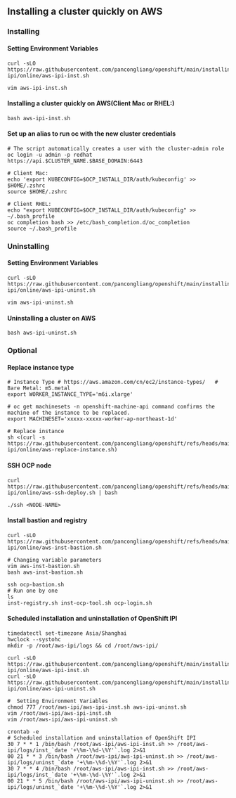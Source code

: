 ## Installing a cluster quickly on AWS

### Installing

#### Setting Environment Variables
```
curl -sLO https://raw.githubusercontent.com/pancongliang/openshift/main/installing/aws-ipi/online/aws-ipi-inst.sh

vim aws-ipi-inst.sh
```

#### Installing a cluster quickly on AWS(Client Mac or RHEL:)

```
bash aws-ipi-inst.sh
```

#### Set up an alias to run oc with the new cluster credentials

```
# The script automatically creates a user with the cluster-admin role
oc login -u admin -p redhat https://api.$CLUSTER_NAME.$BASE_DOMAIN:6443

# Client Mac:
echo 'export KUBECONFIG=$OCP_INSTALL_DIR/auth/kubeconfig' >> $HOME/.zshrc
source $HOME/.zshrc

# Client RHEL:
echo "export KUBECONFIG=$OCP_INSTALL_DIR/auth/kubeconfig" >> ~/.bash_profile
oc completion bash >> /etc/bash_completion.d/oc_completion
source ~/.bash_profile
```
### Uninstalling

#### Setting Environment Variables
```
curl -sLO https://raw.githubusercontent.com/pancongliang/openshift/main/installing/aws-ipi/online/aws-ipi-uninst.sh

vim aws-ipi-uninst.sh
```

#### Uninstalling a cluster on AWS
```
bash aws-ipi-uninst.sh
```

### Optional

#### Replace instance type
```
# Instance Type # https://aws.amazon.com/cn/ec2/instance-types/   # Bare Metal: m5.metal
export WORKER_INSTANCE_TYPE='m6i.xlarge'

# oc get machinesets -n openshift-machine-api command confirms the machine of the instance to be replaced.
export MACHINESET='xxxxx-xxxxx-worker-ap-northeast-1d'

# Replace instance              
sh <(curl -s https://raw.githubusercontent.com/pancongliang/openshift/refs/heads/main/installing/aws-ipi/online/aws-replace-instance.sh)
```
#### SSH OCP node
```
curl https://raw.githubusercontent.com/pancongliang/openshift/refs/heads/main/installing/aws-ipi/online/aws-ssh-deploy.sh | bash

./ssh <NODE-NAME>
```

#### Install bastion and registry
```
curl -sLO https://raw.githubusercontent.com/pancongliang/openshift/refs/heads/main/installing/aws-ipi/online/aws-inst-bastion.sh

# Changing variable parameters
vim aws-inst-bastion.sh
bash aws-inst-bastion.sh

ssh ocp-bastion.sh
# Run one by one 
ls
inst-registry.sh inst-ocp-tool.sh ocp-login.sh
```

#### Scheduled installation and uninstallation of OpenShift IPI
```
timedatectl set-timezone Asia/Shanghai
hwclock --systohc
mkdir -p /root/aws-ipi/logs && cd /root/aws-ipi/

curl -sLO https://raw.githubusercontent.com/pancongliang/openshift/main/installing/aws-ipi/online/aws-ipi-inst.sh
curl -sLO https://raw.githubusercontent.com/pancongliang/openshift/main/installing/aws-ipi/online/aws-ipi-uninst.sh

#  Setting Environment Variables
chmod 777 /root/aws-ipi/aws-ipi-inst.sh aws-ipi-uninst.sh
vim /root/aws-ipi/aws-ipi-inst.sh
vim /root/aws-ipi/aws-ipi-uninst.sh

crontab -e
# Scheduled installation and uninstallation of OpenShift IPI
30 7 * * 1 /bin/bash /root/aws-ipi/aws-ipi-inst.sh >> /root/aws-ipi/logs/inst_`date '+\%m-\%d-\%Y'`.log 2>&1
00 21 * * 3 /bin/bash /root/aws-ipi/aws-ipi-uninst.sh >> /root/aws-ipi/logs/uninst_`date '+\%m-\%d-\%Y'`.log 2>&1
30 7 * * 4 /bin/bash /root/aws-ipi/aws-ipi-inst.sh >> /root/aws-ipi/logs/inst_`date '+\%m-\%d-\%Y'`.log 2>&1
00 21 * * 5 /bin/bash /root/aws-ipi/aws-ipi-uninst.sh >> /root/aws-ipi/logs/uninst_`date '+\%m-\%d-\%Y'`.log 2>&1
```
